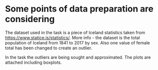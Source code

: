 # Some points of data preparation are considering

The dataset used in the task is a piece of Iceland statistics taken from https://www.statice.is/statistics/.
More info - the dataset is the total population of Iceland from 1841 to 2017 by sex. Also one value of female total has been changed to create an outlier.

In the task the outliers are being sought and approximated. 
The plots are attached including boxplots.

